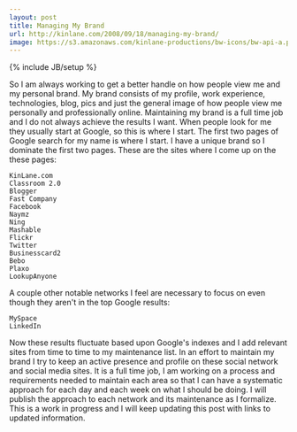 ```yaml
---
layout: post
title: Managing My Brand
url: http://kinlane.com/2008/09/18/managing-my-brand/
image: https://s3.amazonaws.com/kinlane-productions/bw-icons/bw-api-a.png
---
```

{% include JB/setup %}
So I am always working to get a better handle on how people view me and my personal brand.  My brand consists of my profile, work experience, technologies, blog, pics and just the general image of how people view me personally and professionally online.
Maintaining my brand is a full time job and I do not always achieve the results I want.  When people look for me they usually start at Google, so this is where I start.
The first two pages of Google search for my name is where I start.  I have a unique brand so I dominate the first two pages.  These are the sites where I come up on the these pages:

	KinLane.com
	Classroom 2.0
	Blogger
	Fast Company
	Facebook
	Naymz
	Ning
	Mashable
	Flickr
	Twitter
	Businesscard2
	Bebo
	Plaxo
	LookupAnyone

A couple other notable networks I feel are necessary to focus on even though they aren't in the top Google results:

	MySpace
	LinkedIn

Now these results fluctuate based upon Google's indexes and I add relevant sites from time to time to my maintenance list.
In an effort to maintain my brand I try to keep an active presence and profile on these social network and social media sites.
It is a full time job, I am working on a process and requirements needed to maintain each area so that I can have a systematic approach for each day and each week on what I should be doing.
I will publish the approach to each network and its maintenance as I formalize.  This is a work in progress and I will keep updating this post with links to updated information.
